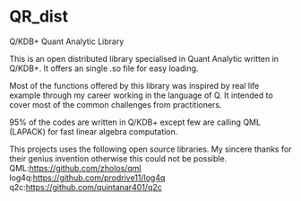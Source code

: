 # QR_dist
Q/KDB+ Quant Analytic Library

This is an open distributed library specialised in Quant Analytic written in Q/KDB+. It offers an single .so file for easy loading.

Most of the functions offered by this library was inspired by real life example through my career working in the language of Q. It intended to cover most of the common challenges from practitioners.

95% of the codes are written in Q/KDB+ except few are calling QML (LAPACK) for fast linear algebra computation.

This projects uses the following open source libraries. My sincere thanks for their genius invention otherwise this could not be possible. </br>
QML:https://github.com/zholos/qml </br>
log4q:https://github.com/prodrive11/log4q </br>
q2c:https://github.com/quintanar401/q2c </br>
